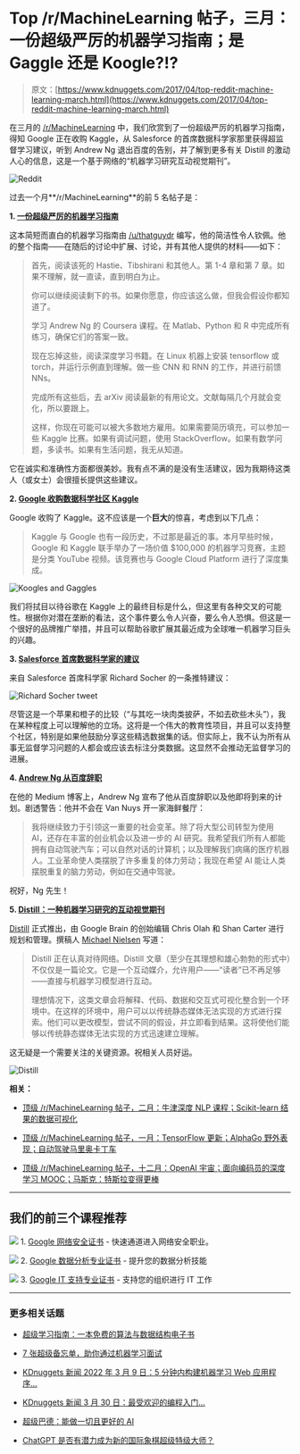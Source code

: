 # Top /r/MachineLearning 帖子，三月：一份超级严厉的机器学习指南；是 Gaggle 还是 Koogle?!?

> 原文：[https://www.kdnuggets.com/2017/04/top-reddit-machine-learning-march.html](https://www.kdnuggets.com/2017/04/top-reddit-machine-learning-march.html)

在三月的 [/r/MachineLearning](https://www.reddit.com/r/MachineLearning/) 中，我们欣赏到了一份超级严厉的机器学习指南，得知 Google 正在收购 Kaggle，从 Salesforce 的首席数据科学家那里获得超监督学习建议，听到 Andrew Ng 退出百度的告别，并了解到更多有关 Distill 的激动人心的信息，这是一个基于网络的“机器学习研究互动视觉期刊”。

![Reddit](../Images/d30c564a2c60454c0219fc68e6b7f725.png)

过去一个月**/r/MachineLearning**的前 5 名帖子是：

**1\. [一份超级严厉的机器学习指南](https://www.reddit.com/r/MachineLearning/comments/5z8110/d_a_super_harsh_guide_to_machine_learning/)**

这本简短而直白的机器学习指南由 [/u/thatguydr](https://www.reddit.com/user/thatguydr) 编写，他的简洁性令人钦佩。他的整个指南——在随后的讨论中扩展、讨论，并有其他人提供的材料——如下：

> 首先，阅读该死的 Hastie、Tibshirani 和其他人。第 1-4 章和第 7 章。如果不理解，就一直读，直到明白为止。
> 
> 你可以继续阅读剩下的书。如果你愿意，你应该这么做，但我会假设你都知道了。
> 
> 学习 Andrew Ng 的 Coursera 课程。在 Matlab、Python 和 R 中完成所有练习，确保它们的答案一致。
> 
> 现在忘掉这些，阅读深度学习书籍。在 Linux 机器上安装 tensorflow 或 torch，并运行示例直到理解。做一些 CNN 和 RNN 的工作，并进行前馈 NNs。
> 
> 完成所有这些后，去 arXiv 阅读最新的有用论文。文献每隔几个月就会变化，所以要跟上。
> 
> 这样，你现在可能可以被大多数地方雇用。如果需要简历填充，可以参加一些 Kaggle 比赛。如果有调试问题，使用 StackOverflow。如果有数学问题，多读书。如果有生活问题，我无从知道。

它在诚实和准确性方面都很美妙。我有点不满的是没有生活建议，因为我期待这类人（或女士）会很擅长提供这些建议。

**2\. [Google 收购数据科学社区 Kaggle](https://techcrunch.com/2017/03/07/google-is-acquiring-data-science-community-kaggle/)**

Google 收购了 Kaggle。这不应该是一个**巨大**的惊喜，考虑到以下几点：

> Kaggle 与 Google 也有一段历史，不过那是最近的事。本月早些时候，Google 和 Kaggle 联手举办了一场价值 $100,000 的机器学习竞赛，主题是分类 YouTube 视频。该竞赛也与 Google Cloud Platform 进行了深度集成。

![Koogles and Gaggles](../Images/cb6329756839735555c82783d6e4a0fd.png)

我们将拭目以待谷歌在 Kaggle 上的最终目标是什么，但这里有各种交叉的可能性。根据你对潜在垄断的看法，这个事件要么令人兴奋，要么令人恐惧。但这是一个很好的品牌推广举措，并且可以帮助谷歌扩展其最近成为全球唯一机器学习巨头的兴趣。

**3\. [Salesforce 首席数据科学家的建议](https://www.reddit.com/r/MachineLearning/comments/5ysono/d_suggestion_by_salesforce_chief_data_scientist/)**

来自 Salesforce 首席科学家 Richard Socher 的一条推特建议：

![Richard Socher tweet](../Images/9877582cb7eddba624bf2655e49e7914.png)

尽管这是一个苹果和橙子的比较（“与其吃一块肉类披萨，不如去砍些木头”），我在某种程度上可以理解他的立场。这将是一个伟大的教育性项目，并且可以支持整个社区，特别是如果他鼓励分享这些精选数据集的话。但实际上，我不认为所有从事无监督学习问题的人都会或应该去标注分类数据。这显然不会推动无监督学习的进展。

**4\. [Andrew Ng 从百度辞职](https://medium.com/@andrewng/opening-a-new-chapter-of-my-work-in-ai-c6a4d1595d7b)**

在他的 Medium 博客上，Andrew Ng 宣布了他从百度辞职以及他即将到来的计划。剧透警告：他并不会在 Van Nuys 开一家海鲜餐厅：

> 我将继续致力于引领这一重要的社会变革。除了将大型公司转型为使用 AI，还存在丰富的创业机会以及进一步的 AI 研究。我希望我们所有人都能拥有自动驾驶汽车；可以自然对话的计算机；以及理解我们病痛的医疗机器人。工业革命使人类摆脱了许多重复的体力劳动；我现在希望 AI 能让人类摆脱重复的脑力劳动，例如在交通中驾驶。

祝好，Ng 先生！

**5\. [Distill：一种机器学习研究的互动视觉期刊](http://blog.ycombinator.com/distill-an-interactive-visual-journal-for-machine-learning-research/)**

[Distill](http://distill.pub/) 正式推出，由 Google Brain 的创始编辑 Chris Olah 和 Shan Carter 进行规划和管理。撰稿人 [Michael Nielsen](http://blog.ycombinator.com/author/michael-nielsen/) 写道：

> Distill 正在认真对待网络。Distill 文章（至少在其理想和雄心勃勃的形式中）不仅仅是一篇论文。它是一个互动媒介，允许用户——“读者”已不再足够——直接与机器学习模型进行互动。
> 
> 理想情况下，这类文章会将解释、代码、数据和交互式可视化整合到一个环境中。在这样的环境中，用户可以以传统静态媒体无法实现的方式进行探索。他们可以更改模型，尝试不同的假设，并立即看到结果。这将使他们能够以传统静态媒体无法实现的方式迅速建立理解。

这无疑是一个需要关注的关键资源。祝相关人员好运。

![Distill](../Images/99724db6f2d959747c825e898550a231.png)

**相关：**

+   [顶级 /r/MachineLearning 帖子，二月：牛津深度 NLP 课程；Scikit-learn 结果的数据可视化](/2017/03/top-reddit-machine-learning-posts-february.html)

+   [顶级 /r/MachineLearning 帖子，一月：TensorFlow 更新；AlphaGo 野外表现；自动驾驶马里奥卡丁车](/2017/02/top-reddit-machine-learning-posts-january.html)

+   [顶级 /r/MachineLearning 帖子，十二月：OpenAI 宇宙；面向编码员的深度学习 MOOC；马斯克：特斯拉变得更棒](/2017/01/top-reddit-machine-learning-december.html)

* * *

## 我们的前三个课程推荐

![](../Images/0244c01ba9267c002ef39d4907e0b8fb.png) 1\. [Google 网络安全证书](https://www.kdnuggets.com/google-cybersecurity) - 快速通道进入网络安全职业。

![](../Images/e225c49c3c91745821c8c0368bf04711.png) 2\. [Google 数据分析专业证书](https://www.kdnuggets.com/google-data-analytics) - 提升您的数据分析技能

![](../Images/0244c01ba9267c002ef39d4907e0b8fb.png) 3\. [Google IT 支持专业证书](https://www.kdnuggets.com/google-itsupport) - 支持您的组织进行 IT 工作

* * *

### 更多相关话题

+   [超级学习指南：一本免费的算法与数据结构电子书](https://www.kdnuggets.com/2022/06/super-study-guide-free-algorithms-data-structures-ebook.html)

+   [7 张超级备忘单，助你通过机器学习面试](https://www.kdnuggets.com/2022/12/7-super-cheat-sheets-need-ace-machine-learning-interview.html)

+   [KDnuggets 新闻 2022 年 3 月 9 日：5 分钟内构建机器学习 Web 应用程序…](https://www.kdnuggets.com/2022/n10.html)

+   [KDnuggets 新闻 3 月 30 日：最受欢迎的编程入门…](https://www.kdnuggets.com/2022/n13.html)

+   [超级巴德：能做一切且更好的 AI](https://www.kdnuggets.com/2023/05/super-bard-ai-better.html)

+   [ChatGPT 是否有潜力成为新的国际象棋超级特级大师？](https://www.kdnuggets.com/does-chatgpt-have-the-potential-to-become-a-new-chess-super-grandmaster)
